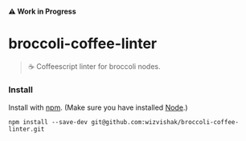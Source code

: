 #### :warning: Work in Progress

# broccoli-coffee-linter

> :coffee: Coffeescript linter for broccoli nodes.

### Install

Install with [npm](https://github.com/npm/npm#npm1----node-package-manager). (Make sure you have installed [Node](http://nodejs.org/).)

```
npm install --save-dev git@github.com:wizvishak/broccoli-coffee-linter.git
```

